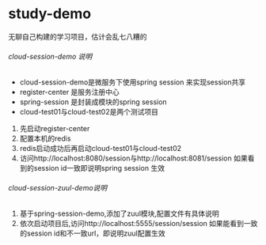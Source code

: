 # study-demo
无聊自己构建的学习项目，估计会乱七八糟的  


###### cloud-session-demo 说明
* cloud-session-demo是微服务下使用spring session 来实现session共享
* register-center 是服务注册中心
* spring-session 是封装成模块的spring session
* cloud-test01与cloud-test02是两个测试项目
1. 先启动register-center
2. 配置本机的redis
3. redis启动成功后再启动cloud-test01与cloud-test02
4. 访问http://localhost:8080/session与http://localhost:8081/session 
	如果看到的session id一致即说明spring session 生效  


###### cloud-session-zuul-demo说明
1. 基于spring-session-demo,添加了zuul模块,配置文件有具体说明
2. 依次启动项目后,访问http://localhost:5555/session/session 
	如果能看到一致的session id和不一致url，即说明zuul配置生效

